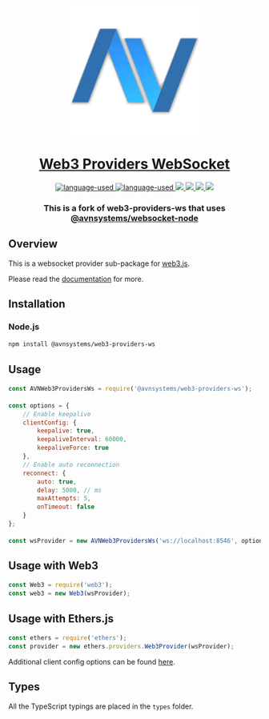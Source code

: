 <p align="center">
  <a href="#">
    <img src="https://raw.githubusercontent.com/allanavelar/website/gh-pages/static/images/icons/icon-256x256.png" height="256">
    <h1 align="center">Web3 Providers WebSocket</h1>
  </a>
</p>

<p align="center">
  <a href="#">
    <img src="https://img.shields.io/npm/v/web3-providers-ws.svg?style=for-the-badge" alt="language-used"/>
  </a>

  <a href="#">
    <img src="https://img.shields.io/github/languages/top/avnsystems/web3-providers-ws.svg?style=for-the-badge" alt="language-used"/>
  </a>

  <a href="#">
    <img src="https://img.shields.io/github/contributors/avnsystems/web3-providers-ws.svg?style=for-the-badge">
  </a>

  <a href="#">
    <img src="https://img.shields.io/github/forks/avnsystems/web3-providers-ws.svg?style=for-the-badge">
  </a>

  <a href="#">
    <img src="https://img.shields.io/github/stars/avnsystems/web3-providers-ws.svg?style=for-the-badge">
  </a>

  <a href="#">
    <img src="https://img.shields.io/github/issues/avnsystems/web3-providers-ws.svg?style=for-the-badge">
  </a>

  <h3 align="center">This is a fork of web3-providers-ws that uses <a href="https://github.com/avnsystems/websocket-node">@avnsystems/websocket-node</a></h3>
</p>

## Overview

This is a websocket provider sub-package for [web3.js][repo].

Please read the [documentation][docs] for more.

## Installation

### Node.js

```bash
npm install @avnsystems/web3-providers-ws
```

## Usage

```js
const AVNWeb3ProvidersWs = require('@avnsystems/web3-providers-ws');

const options = {
    // Enable keepalive 
    clientConfig: {
        keepalive: true,
        keepaliveInterval: 60000,
        keepaliveForce: true
    },
    // Enable auto reconnection
    reconnect: {
        auto: true,
        delay: 5000, // ms
        maxAttempts: 5,
        onTimeout: false
    }
};

const wsProvider = new AVNWeb3ProvidersWs('ws://localhost:8546', options);
```

## Usage with Web3

```js
const Web3 = require('web3');
const web3 = new Web3(wsProvider);
```

## Usage with Ethers.js

```js
const ethers = require('ethers');
const provider = new ethers.providers.Web3Provider(wsProvider);
```

Additional client config options can be found [here](https://github.com/theturtle32/WebSocket-Node/blob/v1.0.31/docs/WebSocketClient.md#client-config-options).

## Types

All the TypeScript typings are placed in the `types` folder.

[repo]: https://github.com/ethereum/web3.js
[docs]: http://web3js.readthedocs.io/en/1.0/
